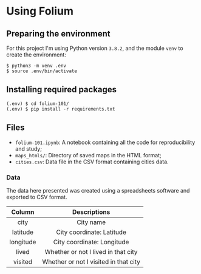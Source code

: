 # Using Folium

## Preparing the environment

For this project I'm using Python version `3.8.2`, and the module `venv` to create the environment:

```console
$ python3 -m venv .env
$ source .env/bin/activate
```

## Installing required packages

```console
(.env) $ cd folium-101/
(.env) $ pip install -r requirements.txt
```

## Files

- `folium-101.ipynb`: A notebook containing all the code for reproducibility and study;
- `maps_htmls/`: Directory of saved maps in the HTML format;
- `cities.csv`: Data file in the CSV format containing cities data.

### Data

The data here presented was created using a spreadsheets software and exported to CSV format.

|   Column  | Descriptions |
|:---------:|:------------:|
|    city   | City name |
|  latitude | City coordinate: Latitude |
| longitude | City coordinate: Longitude |
|   lived   | Whether or not I lived in that city |
|  visited  | Whether or not I visited in that city |
